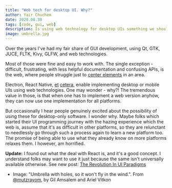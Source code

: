 ```yaml
---
title: "Web tech for desktop UI. Why?"
author: Yair Chuchem
date: 2020.08.30
tags: [code, gui, web]
description: Is using web technology for desktop UIs something we should want
image: umbrella.jpg
---
```


Over the years I've had my fair share of GUI development, using Qt, GTK, JUCE, FLTK, Kivy, GLFW, and web technologies.

Most of those were fine and easy to work with. The single exception - difficult, frustrating, with less helpful documentation and confusing APIs, is the web, where people struggle just to [center elements](https://stackoverflow.com/questions/19461521/how-to-center-an-element-horizontally-and-vertically) in an area.

Electron, React Native, [et](https://forum.juce.com/t/introducing-blueprint-build-native-juce-interfaces-with-react-js/34174/2) [cetera](https://ultralig.ht/), enable implementing desktop or mobile UIs using web technologies. One may wonder - why?! The tremendous value in those, is that when one has to implement a web version anyhow, they can now use one implementation for all platforms.

But occasionally I hear people genuinely excited about the possibility of using these for desktop-only software. I wonder why. Maybe folks which started their UI programming journey with the hazing experience which the web is, assume that it's as difficult in other platforms, so they are relunctant to needlessly go through such a process again to learn a new platform too. The promise of being able to use what they already know on more platforms relaxes them. I however, am horrified.

**Update:** I found out what the deal with React is, and it's a good concept. I understand folks may want to use it just because the same isn't universally available otherwise. See new post: [The Revolution In UI Paradigms](/posts/ui-paradigms)

* Image: "Umbrella with holes, so it won't fly in the wind.". From [@mutzrayom](https://www.instagram.com/p/BiBUP5hh2m9/), by Gil Amsalem and Ariel Vitkon
